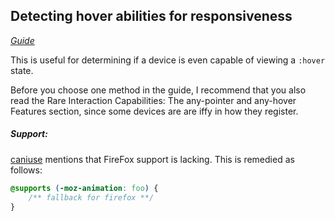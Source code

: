 ## Detecting hover abilities for responsiveness

_[Guide](https://css-tricks.com/touch-devices-not-judged-size/)_

This is useful for determining if a device is even capable of viewing a `:hover` state.

Before you choose one method in the guide, I recommend that you also read the Rare Interaction Capabilities: The any-pointer and any-hover Features section, since some devices are are iffy in how they register.

##### Support:

[caniuse](https://caniuse.com/#feat=css-media-interaction) mentions that FireFox support is lacking.
This is remedied as follows:

```css
@supports (-moz-animation: foo) {
	/** fallback for firefox **/
}
```
